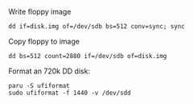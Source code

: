 Write floppy image
```
dd if=disk.img of=/dev/sdb bs=512 conv=sync; sync
```
Copy floppy to image
```
dd bs=512 count=2880 if=/dev/sdb of=disk.img
```
Format an 720k DD disk:
```
paru -S ufiformat
sudo ufiformat -f 1440 -v /dev/sdd
```
